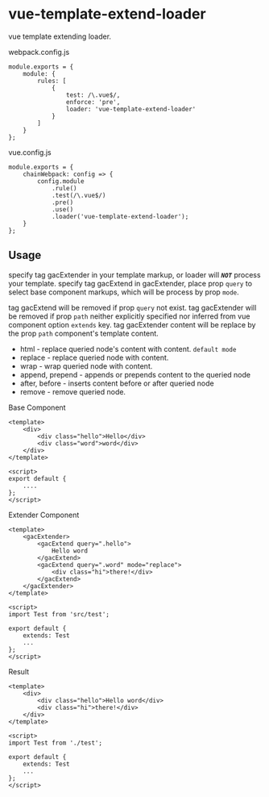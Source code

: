 # vue-template-extend-loader

vue template extending loader.

webpack.config.js

```
module.exports = {
    module: {
        rules: [
            {
                test: /\.vue$/,
                enforce: 'pre',
                loader: 'vue-template-extend-loader'
            }
        ]
    }
};
```

vue.config.js

```
module.exports = {
    chainWebpack: config => {
        config.module
            .rule()
            .test(/\.vue$/)
            .pre()
            .use()
            .loader('vue-template-extend-loader');
    }
};
```

## Usage

specify tag gacExtender in your template markup, or loader will **_`NOT`_** process your template.
specify tag gacExtend in gacExtender, place prop `query` to select base component markups, which will be process by prop `mode`.

tag gacExtend will be removed if prop `query` not exist.
tag gacExtender will be removed if prop `path` neither explicitly specified nor inferred from vue component option `extends` key.
tag gacExtender content will be replace by the prop `path` component's template content.

- html - replace queried node's content with content. `default mode`
- replace - replace queried node with content.
- wrap - wrap queried node with content.
- append, prepend - appends or prepends content to the queried node
- after, before - inserts content before or after queried node
- remove - remove queried node.

Base Component

```
<template>
    <div>
        <div class="hello">Hello</div>
        <div class="word">word</div>
    </div>
</template>

<script>
export default {
    ....
};
</script>
```

Extender Component

```
<template>
    <gacExtender>
        <gacExtend query=".hello">
            Hello word
        </gacExtend>
        <gacExtend query=".word" mode="replace">
            <div class="hi">there!</div>
        </gacExtend>
    </gacExtender>
</template>

<script>
import Test from 'src/test';

export default {
    extends: Test
    ...
};
</script>
```

Result

```
<template>
    <div>
        <div class="hello">Hello word</div>
        <div class="hi">there!</div>
    </div>
</template>

<script>
import Test from './test';

export default {
    extends: Test
    ...
};
</script>
```
